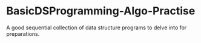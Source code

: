 # BasicDSProgramming-Algo-Practise
A good sequential collection of data structure programs to delve into for preparations.

